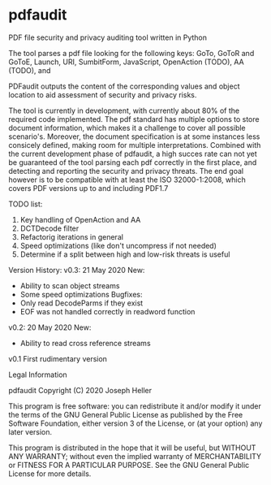 # pdfaudit
PDF file security and privacy auditing tool written in Python

The tool parses a pdf file looking for the following keys:
GoTo, GoToR and GoToE,
Launch,
URI,
SumbitForm,
JavaScript,
OpenAction (TODO),
AA (TODO), and

PDFaudit outputs the content of the corresponding values and object location to aid assessment of security and privacy risks. 

The tool is currently in development, with currently about 80% of the required code implemented. The pdf standard has multiple options to store document information, which makes it a challenge to cover all possible scenario's. Moreover, the document specification is at some instances less consicely defined, making room for multiple interpretations. Combined with the current development phase of pdfaudit, a high succes rate can not yet be guaranteed of the tool parsing each pdf correctly in the first place, and detecting and reporting the security and privacy threats. The end goal however is to be compatible with at least the ISO 32000-1:2008, which covers PDF versions up to and including PDF1.7

TODO list:
1) Key handling of OpenAction and AA
2) DCTDecode filter
3) Refactorig iterations in general
4) Speed optimizations (like don't uncompress if not needed)
5) Determine if a split between high and low-risk threats is useful

Version History:
v0.3: 21 May 2020
New: 
- Ability to scan object streams
- Some speed optimizations
Bugfixes:
- Only read DecodeParms if they exist
- EOF was not handled correctly in readword function

v0.2: 20 May 2020
New:
- Ability to read cross reference streams

v0.1
First rudimentary version

Legal Information

pdfaudit Copyright (C) 2020 Joseph Heller

This program is free software: you can redistribute it and/or modify it under the terms of the GNU General Public License as published by the Free Software Foundation, either version 3 of the License, or (at your option) any later version.

This program is distributed in the hope that it will be useful, but WITHOUT ANY WARRANTY; without even the implied warranty of MERCHANTABILITY or FITNESS FOR A PARTICULAR PURPOSE.  See the GNU General Public License for more details.


